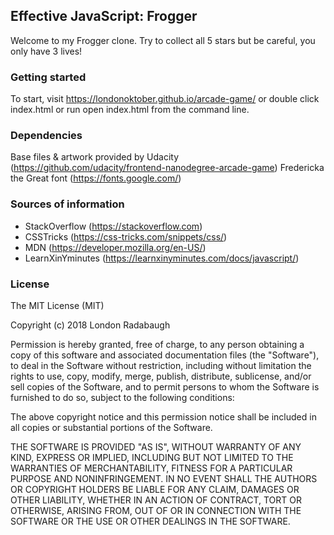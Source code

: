 ## Effective JavaScript: Frogger
Welcome to my Frogger clone. Try to collect all 5 stars but be careful, you only have 3 lives!

### Getting started
To start, visit https://londonoktober.github.io/arcade-game/ or double click index.html or run open index.html from the command line.

### Dependencies
Base files & artwork provided by Udacity (https://github.com/udacity/frontend-nanodegree-arcade-game)
Fredericka the Great font (https://fonts.google.com/)

### Sources of information
- StackOverflow (https://stackoverflow.com)
- CSSTricks (https://css-tricks.com/snippets/css/)
- MDN (https://developer.mozilla.org/en-US/)
- LearnXinYminutes (https://learnxinyminutes.com/docs/javascript/)

### License
The MIT License (MIT)

Copyright (c) 2018 London Radabaugh

Permission is hereby granted, free of charge, to any person obtaining a copy of this software and associated documentation files (the "Software"), to deal in the Software without restriction, including without limitation the rights to use, copy, modify, merge, publish, distribute, sublicense, and/or sell copies of the Software, and to permit persons to whom the Software is furnished to do so, subject to the following conditions:

The above copyright notice and this permission notice shall be included in all copies or substantial portions of the Software.

THE SOFTWARE IS PROVIDED "AS IS", WITHOUT WARRANTY OF ANY KIND, EXPRESS OR IMPLIED, INCLUDING BUT NOT LIMITED TO THE WARRANTIES OF MERCHANTABILITY, FITNESS FOR A PARTICULAR PURPOSE AND NONINFRINGEMENT. IN NO EVENT SHALL THE AUTHORS OR COPYRIGHT HOLDERS BE LIABLE FOR ANY CLAIM, DAMAGES OR OTHER LIABILITY, WHETHER IN AN ACTION OF CONTRACT, TORT OR OTHERWISE, ARISING FROM, OUT OF OR IN CONNECTION WITH THE SOFTWARE OR THE USE OR OTHER DEALINGS IN THE SOFTWARE.
